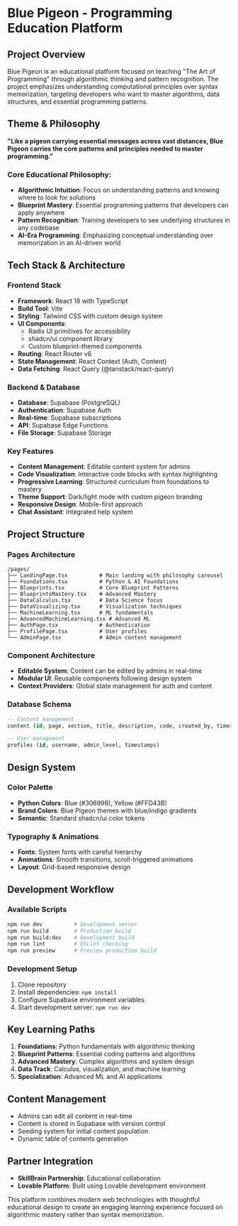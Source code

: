 # Blue Pigeon - Programming Education Platform

## Project Overview
Blue Pigeon is an educational platform focused on teaching "The Art of Programming" through algorithmic thinking and pattern recognition. The project emphasizes understanding computational principles over syntax memorization, targeting developers who want to master algorithms, data structures, and essential programming patterns.

## Theme & Philosophy
**"Like a pigeon carrying essential messages across vast distances, Blue Pigeon carries the core patterns and principles needed to master programming."**

### Core Educational Philosophy:
- **Algorithmic Intuition**: Focus on understanding patterns and knowing where to look for solutions
- **Blueprint Mastery**: Essential programming patterns that developers can apply anywhere
- **Pattern Recognition**: Training developers to see underlying structures in any codebase
- **AI-Era Programming**: Emphasizing conceptual understanding over memorization in an AI-driven world

## Tech Stack & Architecture

### Frontend Stack
- **Framework**: React 18 with TypeScript
- **Build Tool**: Vite
- **Styling**: Tailwind CSS with custom design system
- **UI Components**: 
  - Radix UI primitives for accessibility
  - shadcn/ui component library
  - Custom blueprint-themed components
- **Routing**: React Router v6
- **State Management**: React Context (Auth, Content)
- **Data Fetching**: React Query (@tanstack/react-query)

### Backend & Database
- **Database**: Supabase (PostgreSQL)
- **Authentication**: Supabase Auth
- **Real-time**: Supabase subscriptions
- **API**: Supabase Edge Functions
- **File Storage**: Supabase Storage

### Key Features
- **Content Management**: Editable content system for admins
- **Code Visualization**: Interactive code blocks with syntax highlighting
- **Progressive Learning**: Structured curriculum from foundations to mastery
- **Theme Support**: Dark/light mode with custom pigeon branding
- **Responsive Design**: Mobile-first approach
- **Chat Assistant**: Integrated help system

## Project Structure

### Pages Architecture
```
/pages/
├── LandingPage.tsx          # Main landing with philosophy carousel
├── Foundations.tsx          # Python & AI Foundations
├── Blueprints.tsx           # Core Blueprint Patterns  
├── BlueprintsMastery.tsx    # Advanced Mastery
├── DataCalculus.tsx         # Data Science focus
├── DataVisualizing.tsx      # Visualization techniques
├── MachineLearning.tsx      # ML fundamentals
├── AdvancedMachineLearning.tsx # Advanced ML
├── AuthPage.tsx             # Authentication
├── ProfilePage.tsx          # User profiles
└── AdminPage.tsx            # Admin content management
```

### Component Architecture
- **Editable System**: Content can be edited by admins in real-time
- **Modular UI**: Reusable components following design system
- **Context Providers**: Global state management for auth and content

### Database Schema
```sql
-- Content management
content (id, page, section, title, description, code, created_by, timestamps)

-- User management  
profiles (id, username, admin_level, timestamps)
```

## Design System

### Color Palette
- **Python Colors**: Blue (#306998), Yellow (#FFD43B) 
- **Brand Colors**: Blue Pigeon themes with blue/indigo gradients
- **Semantic**: Standard shadcn/ui color tokens

### Typography & Animations
- **Fonts**: System fonts with careful hierarchy
- **Animations**: Smooth transitions, scroll-triggered animations
- **Layout**: Grid-based responsive design

## Development Workflow

### Available Scripts
```bash
npm run dev          # Development server
npm run build        # Production build
npm run build:dev    # Development build
npm run lint         # ESLint checking
npm run preview      # Preview production build
```

### Development Setup
1. Clone repository
2. Install dependencies: `npm install`
3. Configure Supabase environment variables
4. Start development server: `npm run dev`

## Key Learning Paths

1. **Foundations**: Python fundamentals with algorithmic thinking
2. **Blueprint Patterns**: Essential coding patterns and algorithms  
3. **Advanced Mastery**: Complex algorithms and system design
4. **Data Track**: Calculus, visualization, and machine learning
5. **Specialization**: Advanced ML and AI applications

## Content Management
- Admins can edit all content in real-time
- Content is stored in Supabase with version control
- Seeding system for initial content population
- Dynamic table of contents generation

## Partner Integration
- **SkillBrain Partnership**: Educational collaboration
- **Lovable Platform**: Built using Lovable development environment

This platform combines modern web technologies with thoughtful educational design to create an engaging learning experience focused on algorithmic mastery rather than syntax memorization.